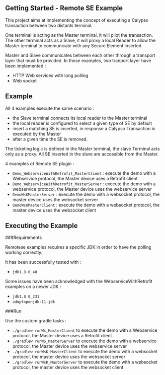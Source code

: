 Getting Started - Remote SE Example
---

This project aims at implementing the concept of executing a Calypso transaction between two distants terminal. 

One terminal is acting as the Master terminal, it will pilot the transaction. The other terminal acts as a Slave, it will proxy a local Reader to allow the Master terminal to communicate with any Secure Element inserted. 

Master and Slave communicates between each other through a transport layer that must be provided. In those examples, two tranport layer have been implemented :
- HTTP Web services with long polling
- Web socket 

Example 
---
All 4 examples execute the same scenario :
- the Slave terminal connects its local reader to the Master terminal
- the local reader is configured to select a given type of SE by default
- insert a matching SE is inserted, in response a Calypso Transaction is executed by the Master
- after a given time the SE is removed.

The ticketing logic is defined in the Master terminal, the slave Terminal acts only as a proxy. All SE inserted in the slave are accessible from the Master.

4 examples of Remote SE plugin :   
- ``Demo_WebserviceWithRetrofit_MasterClient`` : execute the demo with a Webservice protocol, the Master device uses a Retrofit client 
- ``Demo_WebserviceWithRetrofit_MasterServer`` : execute the demo with a webservice protocol, the Master device uses the webservice server
- ``DemoWsKMasterServer`` : execute the demo with a websocket protocol, the master device uses the websocket server
- ``DemoWsKMasterClient`` : execute the demo with a websocket protocol, the master device uses the websocket client

Executing the Example
---

###Requirements

Remotese examples requires a specific JDK in order to have the polling working correctly. 

It has been successfully tested with :
- ``jdk1.8.0_40``

Some issues have been acknowledged with the WebserviceWithRetrofit examples on a newer JDK :
- ``jdk1.8.0_231`` 
- ``adoptopenjdk-11.jdk``

###Run

Use the custom gradle tasks :
- ```./gradlew runWs_MasterClient``` to execute the demo with a Webservice protocol, the Master device uses a Retrofit client  
- ```./gradlew runWS_MasterServer``` to execute the demo with a webservice protocol, the Master device uses the webservice server
- ```./gradlew runWsK_MasterClient``` to execute the demo with a websocket protocol, the master device uses the websocket server
- ```./gradlew runWsK_MasterServer``` to execute the demo with a websocket protocol, the master device uses the websocket client